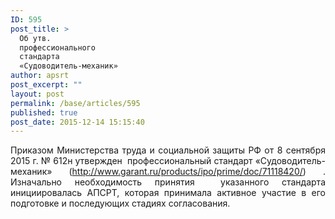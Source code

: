 ```yaml
---
ID: 595
post_title: >
  Об утв.
  профессионального
  стандарта
  «Судоводитель-механик»
author: apsrt
post_excerpt: ""
layout: post
permalink: /base/articles/595
published: true
post_date: 2015-12-14 15:15:40
---
```

<p style="text-align: justify;">Приказом Министерства труда и социальной защиты РФ от 8 сентября 2015 г. № 612н утвержден  профессиональный стандарт «Судоводитель-механик» (<a href="http://www.garant.ru/products/ipo/prime/doc/71118420/">http://www.garant.ru/products/ipo/prime/doc/71118420/</a>) . Изначально необходимость принятия  указанного стандарта инициировалась АПСРТ, которая принимала активное участие в его подготовке и последующих стадиях согласования.</p>